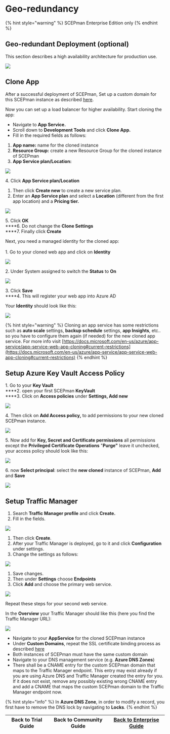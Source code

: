 # Geo-redundancy

{% hint style="warning" %}
SCEPman Enterprise Edition only
{% endhint %}

## Geo-redundant Deployment (optional)

This section describes a high availability architecture for production use.

![](<../../../.gitbook/assets/scepman\_loadbalancer1 (7) (7) (7) (5).png>)

## Clone App

After a successful deployment of SCEPman, Set up a custom domain for this SCEPman instance as described [here](custom-domain.md).

Now you can set up a load balancer for higher availability. Start cloning the app:

* Navigate to **App Service.**&#x20;
* Scroll down to **Development Tools** and click **Clone App.**&#x20;
* Fill in the required fields as follows:

1. **App name:** name for the cloned instance
2. **Resource Group:** create a new Resource Group for the cloned instance of SCEPman
3. **App Service plan/Location:**&#x20;

![](../../../.gitbook/assets/2021-07-07-10\_22\_28-scepman02testservicename-microsoft-azure-and-3-more-pages-c4a8-ehamed-micr.png)

4\. Click **App Service plan/Location**

1. Then click **Create new** to create a new service plan.
2. Enter an **App Service plan** and select a **Location** (different from the first app location) and a **Pricing tier.**

![](<../../../.gitbook/assets/scepman\_cloneapp3 (7) (7) (7).png>)

5\. Click **OK**\
****6. Do not change the **Clone Settings**\
****7. Finally click **Create**

Next, you need a managed identity for the cloned app:\
\
1\. Go to your cloned web app and click on **Identity**

![](<../../../.gitbook/assets/scepman\_identity1 (2) (2) (2) (2) (2) (2) (2) (2) (2) (2) (2) (2) (2) (2) (2) (2) (1) (4).png>)

2\. Under System assigned to switch the **Status** to **On**

![](<../../../.gitbook/assets/scepman\_identity2 (2) (2) (2) (2) (2) (2) (2) (2) (2) (2) (2) (2) (2) (2) (2) (3) (1) (6).png>)

3\. Click **Save**\
****4. This will register your web app into Azure AD

Your **Identity** should look like this:

![](<../../../.gitbook/assets/scepman\_identity3 (2) (2) (2) (2) (2) (2) (2) (2) (2) (2) (2) (2) (2) (2) (2) (4) (6).png>)

{% hint style="warning" %}
Cloning an app service has some restrictions such as **auto scale** settings, **backup schedule** settings, **app Insights**, etc.. so you have to configure them again (if needed) for the new cloned app service. For more info visit [https://docs.microsoft.com/en-us/azure/app-service/app-service-web-app-cloning#current-restrictions](https://docs.microsoft.com/en-us/azure/app-service/app-service-web-app-cloning#current-restrictions)
{% endhint %}

## Setup Azure Key Vault Access Policy

1\. Go to your **Key Vault**\
****2. open your first SCEPman **KeyVault**\
****3. Click on **Access policies** under **Settings, Add new**

![](<../../../.gitbook/assets/scepman\_keyvault1 (7) (7) (7) (7) (4) (5).png>)

4\. Then click on **Add Access policy,** to add permissions to your new cloned SCEPman instance.

![](../../../.gitbook/assets/2021-07-09-15\_57\_46-gkscep02-keyvault-microsoft-azure-and-4-more-pages-c4a8-ehamed-microsoft-.png)

5\. Now add for **Key, Secret and Certificate permissions** all permissions except the **Privileged Certificate Operations** "**Purge"** leave it unchecked, your access policy should look like this:

![](<../../../.gitbook/assets/scepman\_keyvault3 (7) (7) (7) (7) (6) (4).png>)

6\. now **Select principal**: select the **new cloned** instance of SCEPman, **Add** and **Save**

![](<../../../.gitbook/assets/scepman\_keyvault2 (7) (7) (7) (7) (5) (3).png>)

## Setup Traffic Manager

1. Search **Traffic Manager profile** and click **Create.**&#x20;
2. Fill in the fields.

![](<../../../.gitbook/assets/scepman\_trafficmanager1 (2) (2) (2) (2) (2) (2) (2) (2) (2) (2) (2) (2) (2) (2) (2) (6) (7) (5).png>)

1. Then click **Create**.
2. After your Traffic Manager is deployed, go to it and click **Configuration** under settings.
3. Change the settings as follows:

![](<../../../.gitbook/assets/scepman\_trafficmanager2 (2) (2) (2) (2) (2) (2) (2) (2) (2) (2) (2) (2) (2) (2) (2) (6) (7) (6) (1) (2).png>)

1. Save changes.
2. Then under **Settings** choose **Endpoints**
3. Click **Add** and choose the primary web service.

![](../../../.gitbook/assets/scepman\_trafficmanager3.png)

Repeat these steps for your second web service.

In the **Overview** your Traffic Manager should like this (here you find the Traffic Manager URL):

![](<../../../.gitbook/assets/scepman\_trafficmanager4 (6).png>)

* Navigate to your **AppService** for the cloned SCEPman instance
* Under **Custom Domains**, repeat the SSL certificate binding process as described [here](https://docs.scepman.com/scepman-configuration/optional/custom-domain#SSL-Binding)
* Both instances of SCEPman must have the same custom domain
* Navigate to your DNS management service (e.g. **Azure DNS Zones**)
* There shall be a CNAME entry for the custom SCEPman domain that maps to the Traffic Manager endpoint. This entry may exist already if you are using Azure DNS and Traffic Manager created the entry for you. If it does not exist, remove any possibly existing wrong CNAME entry and add a CNAME that maps the custom SCEPman domain to the Traffic Manager endpoint now.

{% hint style="info" %}
In **Azure DNS Zone**, in order to modify a record, you first have to remove the DNS lock by navigating to **Locks**.
{% endhint %}

| Back to Trial Guide | Back to Community Guide | ​[Back to Enterprise Guide​](../../scepman-deployment/enterprise-guide.md#step-10-configure-geo-redundancy-optional) |
| ------------------- | ----------------------- | -------------------------------------------------------------------------------------------------------------------- |
